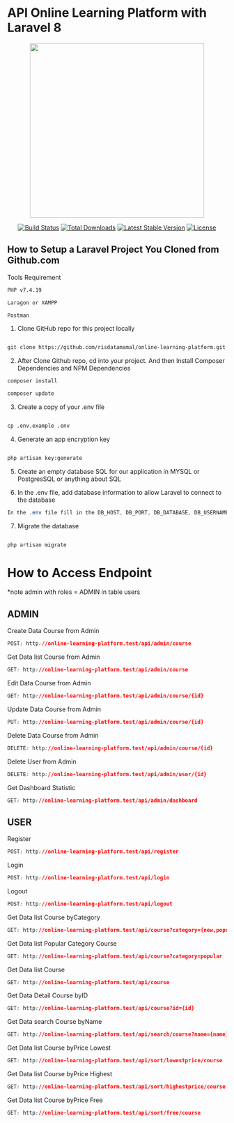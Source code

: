 # API Online Learning Platform with Laravel 8
<p align="center"><a href="https://laravel.com" target="_blank"><img src="https://raw.githubusercontent.com/laravel/art/master/logo-lockup/5%20SVG/2%20CMYK/1%20Full%20Color/laravel-logolockup-cmyk-red.svg" width="400"></a></p>

<p align="center">
<a href="https://travis-ci.org/laravel/framework"><img src="https://travis-ci.org/laravel/framework.svg" alt="Build Status"></a>
<a href="https://packagist.org/packages/laravel/framework"><img src="https://img.shields.io/packagist/dt/laravel/framework" alt="Total Downloads"></a>
<a href="https://packagist.org/packages/laravel/framework"><img src="https://img.shields.io/packagist/v/laravel/framework" alt="Latest Stable Version"></a>
<a href="https://packagist.org/packages/laravel/framework"><img src="https://img.shields.io/packagist/l/laravel/framework" alt="License"></a>
</p>

## How to Setup a Laravel Project You Cloned from Github.com

Tools Requirement
```markdown
PHP v7.4.19

Laragon or XAMPP

Postman
```

1. Clone GitHub repo for this project locally
```markdown

git clone https://github.com/risdatamamal/online-learning-platform.git online-learning-platform

```

2. After Clone Github repo, cd into your project. And then Install Composer Dependencies and NPM Dependencies
```markdown
composer install

composer update
```

3. Create a copy of your .env file
```markdown

cp .env.example .env

```

4. Generate an app encryption key
```markdown

php artisan key:generate

```

5. Create an empty database SQL for our application in MYSQL or PostgresSQL or anything about SQL

6. In the .env file, add database information to allow Laravel to connect to the database
```css
In the .env file fill in the DB_HOST, DB_PORT, DB_DATABASE, DB_USERNAME, and DB_PASSWORD options to match the credentials of the database you just created. This will allow us to run migrations and seed the database in the next step.
```
7. Migrate the database
```markdown

php artisan migrate

```

# How to Access Endpoint
*note admin with roles = ADMIN in table users

## ADMIN

Create Data Course from Admin
```css
POST: http://online-learning-platform.test/api/admin/course

```

Get Data list Course from Admin
```css
GET: http://online-learning-platform.test/api/admin/course

```

Edit Data Course from Admin
```css
GET: http://online-learning-platform.test/api/admin/course/{id}

```

Update Data Course from Admin
```css
PUT: http://online-learning-platform.test/api/admin/course/{id}

```

Delete Data Course from Admin
```css
DELETE: http://online-learning-platform.test/api/admin/course/{id}

```

Delete User from Admin
```css
DELETE: http://online-learning-platform.test/api/admin/user/{id}

```

Get Dashboard Statistic
```css
GET: http://online-learning-platform.test/api/admin/dashboard

```

## USER

Register
```css
POST: http://online-learning-platform.test/api/register

```

Login
```css
POST: http://online-learning-platform.test/api/login

```

Logout
```css
POST: http://online-learning-platform.test/api/logout

```

Get Data list Course byCategory
```css
GET: http://online-learning-platform.test/api/course?category={new,popular}

```

Get Data list Popular Category Course
```css
GET: http://online-learning-platform.test/api/course?category=popular

```

Get Data list Course
```css
GET: http://online-learning-platform.test/api/course

```

Get Data Detail Course byID
```css
GET: http://online-learning-platform.test/api/course?id={id}

```

Get Data search Course byName
```css
GET: http://online-learning-platform.test/api/search/course?name={name}

```

Get Data list Course byPrice Lowest
```css
GET: http://online-learning-platform.test/api/sort/lowestprice/course

```

Get Data list Course byPrice Highest
```css
GET: http://online-learning-platform.test/api/sort/highestprice/course

```

Get Data list Course byPrice Free
```css
GET: http://online-learning-platform.test/api/sort/free/course

```
